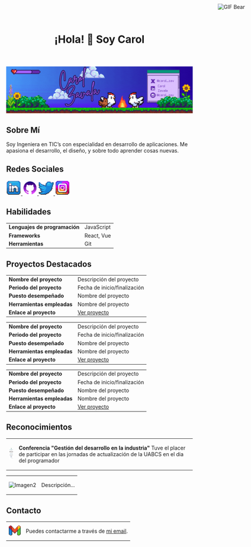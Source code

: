 <!DOCTYPE html>

<html lang="es">
<head>
    <meta charset="UTF-8">
    <meta name="viewport" content="width=device-width, initial-scale=1.0">
</head>
    
<body>

<header>
    <h1>¡Hola! 🤠 Soy Carol</h1>
</header>

![GIF Ejemplo](https://github.com/CarolZavala/CarolZavala/blob/0d8f756b41426d0b143a83a131fa7b6e70f2293c/Carol%20Zavala%20(1).gif)

<section>
    <h2>Sobre Mí</h2>
    <p>Soy Ingeniera en TIC’s con especialidad en desarrollo de aplicaciones. Me apasiona el desarrollo, el diseño, y sobre todo aprender cosas nuevas.</p>
</section>

<section>
    <h2>Redes Sociales</h2>
    <tr>
      <td">
        <a href="https://www.linkedin.com/in/carol-zavala/">
          <img src="https://github.com/CarolZavala/CarolZavala/blob/e73b6c787bfd2ad9e2b46ff94ac52c0bf9982a15/LinkedIn.png" alt="LinkedIn" style="width: 40px; height: 40px;" />
        </a>
      </td>
      <td>
        <a href="https://github.com/CarolZavala">
          <img src="https://github.com/CarolZavala/CarolZavala/blob/b21d0dbe5b0253988677c23b9a4a5256860cfefe/github.png" alt="GitHub" style="width: 40px; height: 40px;" />
        </a>
      </td>
      <td>
        <a href="https://x.com/caro_zav">
          <img src="https://github.com/CarolZavala/CarolZavala/blob/9905988bbec7bac646b4bf0226d8a04e793dce44/Twitter.png" alt="Twitter" style="width: 40px; height: 40px;" />
        </a>
      </td>
      <td>
        <a href="#">
          <img src="https://github.com/CarolZavala/CarolZavala/blob/db34ab6f7a33b2dce9690665b28d881958446e58/Instagram.png" alt="Instagram" style="width: 40px; height: 40px;" />
        </a>
      </td>
    </tr>
</section>


<section>
    <h2>Habilidades</h2>
    <table>
    <tr>
        <td><strong>Lenguajes de programación</strong></td><td>JavaScript</td>
    </tr>
    <tr>
        <td><strong>Frameworks</strong></td><td>React, Vue</td>
    </tr>
    <tr>
        <td><strong>Herramientas</strong></td><td>Git</td>
    </tr>
         </table>
</section>

<section>
    <h2>Proyectos Destacados</h2>
    <!-- Tabla proyecto 1 -->
    <table>
        <tr>
            <td><strong>Nombre del proyecto</strong></td><td>Descripción del proyecto</td>
        </tr>
        <tr>
            <td><strong>Periodo del proyecto</strong></td><td>Fecha de inicio/finalización</td>
        </tr>
        <tr>
            <td><strong>Puesto desempeñado</strong></td><td>Nombre del proyecto</td>
        </tr>
        <tr>
            <td><strong> Herramientas empleadas</strong></td><td>Nombre del proyecto</td>
        </tr>
        <tr>
            <td><strong> Enlace al proyecto </strong></td><td> <a href="ENLACE_AL_PROYECTO_1" target="_blank">Ver proyecto</a></li></td>
        </tr>
    </table>
    <!-- Tabla proyecto 2 -->
     <table>
        <tr>
            <td><strong>Nombre del proyecto</strong></td><td>Descripción del proyecto</td>
        </tr>
        <tr>
            <td><strong>Periodo del proyecto</strong></td><td>Fecha de inicio/finalización</td>
        </tr>
        <tr>
            <td><strong>Puesto desempeñado</strong></td><td>Nombre del proyecto</td>
        </tr>
        <tr>
            <td><strong> Herramientas empleadas</strong></td><td>Nombre del proyecto</td>
        </tr>
        <tr>
            <td><strong> Enlace al proyecto </strong></td><td> <a href="ENLACE_AL_PROYECTO_1" target="_blank">Ver proyecto</a></li></td>
        </tr>
    </table>
    <!-- Tabla proyecto 3 -->
    <table>
        <tr>
            <td><strong>Nombre del proyecto</strong></td><td>Descripción del proyecto</td>
        </tr>
        <tr>
            <td><strong>Periodo del proyecto</strong></td><td>Fecha de inicio/finalización</td>
        </tr>
        <tr>
            <td><strong>Puesto desempeñado</strong></td><td>Nombre del proyecto</td>
        </tr>
        <tr>
            <td><strong> Herramientas empleadas</strong></td><td>Nombre del proyecto</td>
        </tr>
        <tr>
            <td><strong> Enlace al proyecto </strong></td><td> <a href="ENLACE_AL_PROYECTO_1" target="_blank">Ver proyecto</a></li></td>
        </tr>
    </table>
       
</section>
 <!-- Sección de reconocimientos -->
<section>
    <h2>Reconocimientos</h2>
       <table>
           <tr>
               <td>
                <img src="https://github.com/CarolZavala/CarolZavala/blob/ba5189574f863fe4c7cd3c96ea8f03e50bfc2697/Recon.jpg" alt="Imagen1" style="width: 32px; height: 32px;"  />
               </td>
               <td>
                <p><strong>Conferencia "Gestión del desarrollo en la industria"</strong>
                 Tuve el placer de participar en las jornadas de actualización de la UABCS en el dia del programador
                </p>
               </td>
            </tr>
        </table>
        <table>
           <tr>
               <td>
                <img src="" alt="Imagen2" style="width: 32px; height: 32px;"  />
               </td>
               <td>
                <p><strong></strong>
                 Descripción... 
                </p>
               </td>
            </tr>
        </table>
</section>
 <!-- Sección contacto de Gmail -->
 <section>
    <h2>Contacto</h2>
         <table>
           <tr>
               <td>
                  <a href="mailto:carolalexandrazavala@gmail.com" style="display: inline-block;">
                    <img 
                      src="https://github.com/CarolZavala/CarolZavala/blob/7dd3f0b5f66e5b93d70cd556236d7138ff836e08/Gmail.png" 
                      alt="Gmail" 
                      style="width: 32px; height: 32px;" 
                    />
                  </a>
               </td>
               <td>
                    <p>
                      Puedes contactarme a través de 
                      <a href="mailto:carolalexandrazavala@gmail.com">mi email</a>.
                    </p>
               </td>
            </tr>
        </table>
</section>

 <img 
    src="https://i.pinimg.com/originals/d4/a0/d5/d4a0d50aa7ca0e560d23c629e5c2712e.gif" 
    alt="GIF Bear" 
    style="width: 150px; height: auto; position: absolute; right: 10px; top: 10px;"
  />

</body>
</html>
